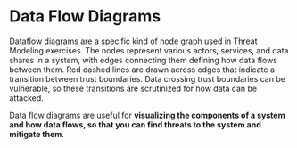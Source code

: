 # Data Flow Diagrams

Dataflow diagrams are a specific kind of node graph used in Threat Modeling exercises. The nodes represent various
actors, services, and data shares in a system, with edges connecting them defining how data flows between them. Red 
dashed lines are drawn across edges that indicate a transition between trust boundaries. Data crossing trust boundaries
can be vulnerable, so these transitions are scrutinized for how data can be attacked.

Data flow diagrams are useful for **visualizing the components of a system and how data flows, so that you can find 
threats to the system and mitigate them**.

